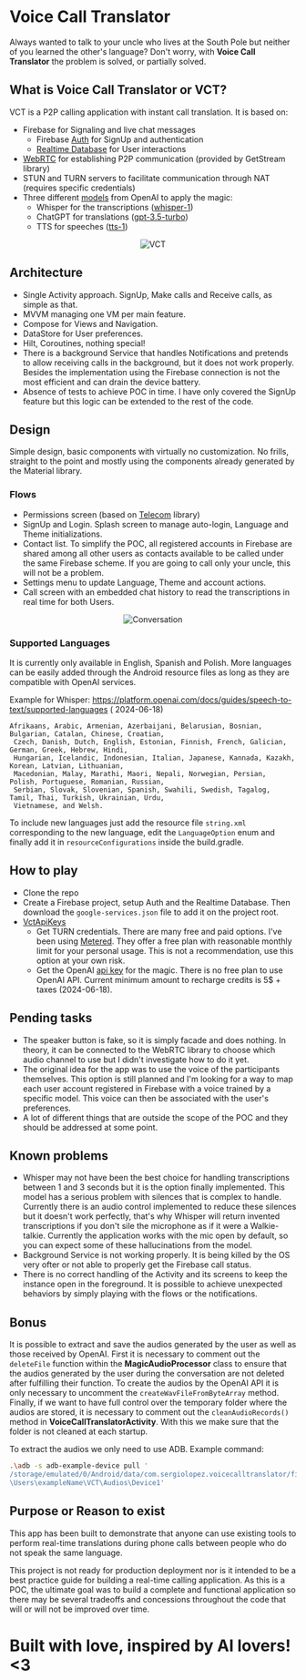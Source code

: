# Voice Call Translator

Always wanted to talk to your uncle who lives at the South Pole but neither of you learned the
other's language? Don't worry, with **Voice Call Translator** the problem is solved, or partially
solved.

## What is Voice Call Translator or VCT?

VCT is a P2P calling application with instant call translation. It is based on:

- Firebase for Signaling and live chat messages
  - Firebase [Auth](https://firebase.google.com/docs/auth) for SignUp and authentication
  - [Realtime Database](https://firebase.google.com/docs/database) for User interactions
- [WebRTC](https://webrtc.org/) for establishing P2P communication (provided by GetStream library)
- STUN and TURN servers to facilitate communication through NAT (requires specific credentials)
- Three different [models](https://platform.openai.com/docs/models/model-endpoint-compatibility)
  from OpenAI to apply the magic:
  - Whisper for the transcriptions ([whisper-1](https://platform.openai.com/docs/models/whisper))
  - ChatGPT for
    translations ([gpt-3.5-turbo](https://platform.openai.com/docs/models/gpt-3-5-turbo))
  - TTS for speeches ([tts-1](https://platform.openai.com/docs/models/tts))

<p align="center">
  <img src="readme/vct-frame.png" alt="VCT">
</p>

## Architecture

- Single Activity approach. SignUp, Make calls and Receive calls, as simple as that.
- MVVM managing one VM per main feature.
- Compose for Views and Navigation.
- DataStore for User preferences.
- Hilt, Coroutines, nothing special!
- There is a background Service that handles Notifications and pretends to allow receiving calls in
  the background, but it does not work properly. Besides the implementation using the Firebase
  connection is not the most efficient and can drain the device battery.
- Absence of tests to achieve POC in time. I have only covered the SignUp feature but this logic
  can be extended to the rest of the code.

## Design

Simple design, basic components with virtually no customization. No frills, straight to the point
and
mostly using the components already generated by the Material library.

### Flows

- Permissions screen (based
  on [Telecom](https://developer.android.com/develop/connectivity/telecom/voip-app/telecom) library)
- SignUp and Login. Splash screen to manage auto-login, Language and Theme initializations.
- Contact list. To simplify the POC, all registered accounts in Firebase are shared among all other
  users as contacts available to be called under the same Firebase scheme. If you are going to call
  only your uncle, this will not be a problem.
- Settings menu to update Language, Theme and account actions.
- Call screen with an embedded chat history to read the transcriptions in real time for both Users.

<p align="center">
  <img src="readme/flow-call.png" alt="Conversation">
</p>

### Supported Languages

It is currently only available in English, Spanish and Polish. More languages can be easily added
through the Android resource files as long as they are compatible with OpenAI services.

Example for Whisper: https://platform.openai.com/docs/guides/speech-to-text/supported-languages (
2024-06-18)

```text
Afrikaans, Arabic, Armenian, Azerbaijani, Belarusian, Bosnian, Bulgarian, Catalan, Chinese, Croatian,
 Czech, Danish, Dutch, English, Estonian, Finnish, French, Galician, German, Greek, Hebrew, Hindi, 
 Hungarian, Icelandic, Indonesian, Italian, Japanese, Kannada, Kazakh, Korean, Latvian, Lithuanian, 
 Macedonian, Malay, Marathi, Maori, Nepali, Norwegian, Persian, Polish, Portuguese, Romanian, Russian, 
 Serbian, Slovak, Slovenian, Spanish, Swahili, Swedish, Tagalog, Tamil, Thai, Turkish, Ukrainian, Urdu, 
 Vietnamese, and Welsh.
```

To include new languages just add the resource file `string.xml` corresponding to the new language,
edit the `LanguageOption` enum and finally add it in `resourceConfigurations` inside the
build.gradle.

## How to play

- Clone the repo
- Create a Firebase project, setup Auth and the Realtime Database. Then download
  the `google-services.json`
  file to add it on the project root.
- [VctApiKeys](https://github.com/slopezjur/VoiceCallTranslator/blob/main/app/src/main/kotlin/com/sergiolopez/voicecalltranslator/VctApiKeys.kt)
  - Get TURN credentials. There are many free and paid options. I've been
    using [Metered](https://www.metered.ca/stun-turn).
    They offer a free plan with reasonable monthly limit for your personal usage. This is not a
    recommendation,
    use this option at your own risk.
  - Get the OpenAI [api key](https://platform.openai.com/api-keys) for the magic. There is no free
    plan to use OpenAI API. Current
    minimum amount to recharge credits is 5$ + taxes (2024-06-18).

## Pending tasks

- The speaker button is fake, so it is simply facade and does nothing. In theory, it can be
  connected
  to the WebRTC library to choose which audio channel to use but I didn't investigate how to do it
  yet.
- The original idea for the app was to use the voice of the participants themselves. This option is
  still planned and I'm looking for a way to map each user account registered in Firebase with a
  voice
  trained by a specific model. This voice can then be associated with the user's preferences.
- A lot of different things that are outside the scope of the POC and they should be addressed at
  some point.

## Known problems

- Whisper may not have been the best choice for handling transcriptions between 1 and 3 seconds but
  it is the option finally implemented. This model has a serious problem with silences that is
  complex to handle. Currently there is an audio control implemented to reduce these silences but it
  doesn't work perfectly, that's why Whisper will return invented transcriptions if you don't sile
  the microphone as if it were a Walkie-talkie. Currently the application works with the mic open by
  default, so you can expect some of these hallucinations from the model.
- Background Service is not working properly. It is being killed by the OS very ofter or not able to
  properly get the Firebase call status.
- There is no correct handling of the Activity and its screens to keep the instance open in the
  foreground. It is possible to achieve unexpected behaviors by simply playing with the flows or the
  notifications.

## Bonus

It is possible to extract and save the audios generated by the user as well as those received by
OpenAI.
First it is necessary to comment out the `deleteFile` function within the **MagicAudioProcessor**
class to
ensure that the audios generated by the user during the conversation are not deleted after
fulfilling their function. To create the audios by the OpenAI API it is only necessary to uncomment
the `createWavFileFromByteArray` method.
Finally, if we want to have full control over the temporary folder where the audios are stored, it
is necessary to comment out the `cleanAudioRecords()` method in **VoiceCallTranslatorActivity**.
With this
we make sure that the folder is not cleaned at each startup.

To extract the audios we only need to use ADB. Example command:

```bash
.\adb -s adb-example-device pull '
/storage/emulated/0/Android/data/com.sergiolopez.voicecalltranslator/files/Recordings' 'C:
\Users\exampleName\VCT\Audios\Device1'
```

## Purpose or Reason to exist

This app has been built to demonstrate that anyone can use existing tools to perform real-time
translations during phone calls between people who do not speak the same language.

This project is not ready for production deployment nor is it intended to be a best practice guide
for building a real-time calling application. As this is a POC, the ultimate goal was to build a
complete and functional application so there may be several tradeoffs and concessions throughout the
code that will or will not be improved over time.

# Built with love, inspired by AI lovers! <3